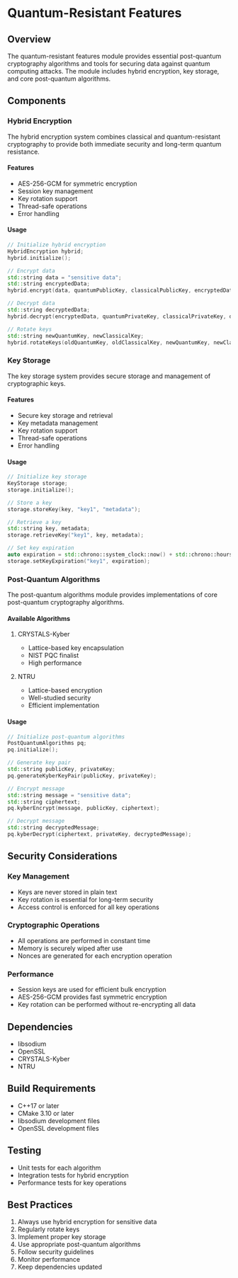 # Quantum-Resistant Features

## Overview
The quantum-resistant features module provides essential post-quantum cryptography algorithms and tools for securing data against quantum computing attacks. The module includes hybrid encryption, key storage, and core post-quantum algorithms.

## Components

### Hybrid Encryption
The hybrid encryption system combines classical and quantum-resistant cryptography to provide both immediate security and long-term quantum resistance.

#### Features
- AES-256-GCM for symmetric encryption
- Session key management
- Key rotation support
- Thread-safe operations
- Error handling

#### Usage
```cpp
// Initialize hybrid encryption
HybridEncryption hybrid;
hybrid.initialize();

// Encrypt data
std::string data = "sensitive data";
std::string encryptedData;
hybrid.encrypt(data, quantumPublicKey, classicalPublicKey, encryptedData);

// Decrypt data
std::string decryptedData;
hybrid.decrypt(encryptedData, quantumPrivateKey, classicalPrivateKey, decryptedData);

// Rotate keys
std::string newQuantumKey, newClassicalKey;
hybrid.rotateKeys(oldQuantumKey, oldClassicalKey, newQuantumKey, newClassicalKey);
```

### Key Storage
The key storage system provides secure storage and management of cryptographic keys.

#### Features
- Secure key storage and retrieval
- Key metadata management
- Key rotation support
- Thread-safe operations
- Error handling

#### Usage
```cpp
// Initialize key storage
KeyStorage storage;
storage.initialize();

// Store a key
storage.storeKey(key, "key1", "metadata");

// Retrieve a key
std::string key, metadata;
storage.retrieveKey("key1", key, metadata);

// Set key expiration
auto expiration = std::chrono::system_clock::now() + std::chrono::hours(24);
storage.setKeyExpiration("key1", expiration);
```

### Post-Quantum Algorithms
The post-quantum algorithms module provides implementations of core post-quantum cryptography algorithms.

#### Available Algorithms
1. CRYSTALS-Kyber
   - Lattice-based key encapsulation
   - NIST PQC finalist
   - High performance

2. NTRU
   - Lattice-based encryption
   - Well-studied security
   - Efficient implementation

#### Usage
```cpp
// Initialize post-quantum algorithms
PostQuantumAlgorithms pq;
pq.initialize();

// Generate key pair
std::string publicKey, privateKey;
pq.generateKyberKeyPair(publicKey, privateKey);

// Encrypt message
std::string message = "sensitive data";
std::string ciphertext;
pq.kyberEncrypt(message, publicKey, ciphertext);

// Decrypt message
std::string decryptedMessage;
pq.kyberDecrypt(ciphertext, privateKey, decryptedMessage);
```

## Security Considerations

### Key Management
- Keys are never stored in plain text
- Key rotation is essential for long-term security
- Access control is enforced for all key operations

### Cryptographic Operations
- All operations are performed in constant time
- Memory is securely wiped after use
- Nonces are generated for each encryption operation

### Performance
- Session keys are used for efficient bulk encryption
- AES-256-GCM provides fast symmetric encryption
- Key rotation can be performed without re-encrypting all data

## Dependencies
- libsodium
- OpenSSL
- CRYSTALS-Kyber
- NTRU

## Build Requirements
- C++17 or later
- CMake 3.10 or later
- libsodium development files
- OpenSSL development files

## Testing
- Unit tests for each algorithm
- Integration tests for hybrid encryption
- Performance tests for key operations

## Best Practices
1. Always use hybrid encryption for sensitive data
2. Regularly rotate keys
3. Implement proper key storage
4. Use appropriate post-quantum algorithms
5. Follow security guidelines
6. Monitor performance
7. Keep dependencies updated 
